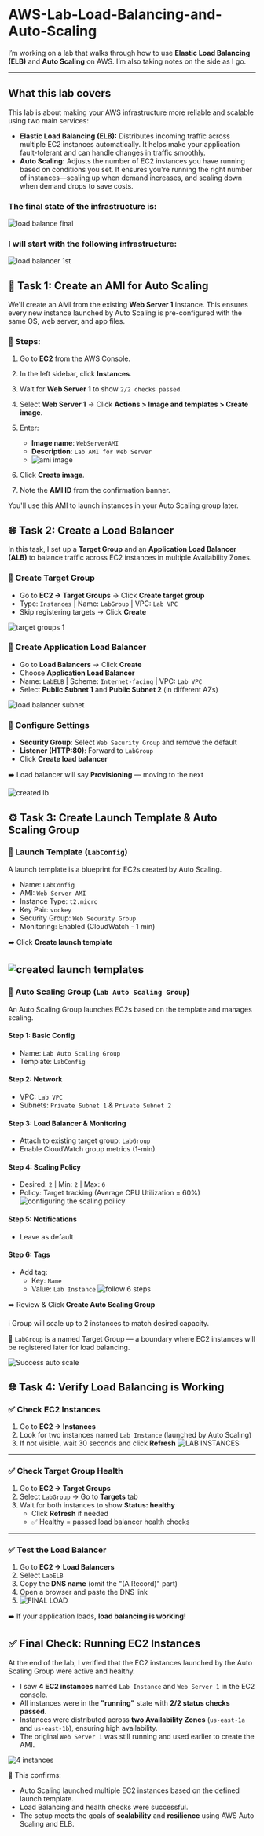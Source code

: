 # AWS-Lab-Load-Balancing-and-Auto-Scaling
I’m working on a lab that walks through how to use **Elastic Load Balancing (ELB)** and **Auto Scaling** on AWS. I’m also taking notes on the side as I go.

---

## What this lab covers

This lab is about making your AWS infrastructure more reliable and scalable using two main services:

- **Elastic Load Balancing (ELB):** Distributes incoming traffic across multiple EC2 instances automatically. It helps make your application fault-tolerant and can handle changes in traffic smoothly.  
- **Auto Scaling:** Adjusts the number of EC2 instances you have running based on conditions you set. It ensures you're running the right number of instances—scaling up when demand increases, and scaling down when demand drops to save costs.

### The final state of the infrastructure is:

![load balance final](https://github.com/user-attachments/assets/07806ff2-ac22-4f76-b5cb-e95ce75597a3)

### I will start with the following infrastructure:

![load balancer 1st](https://github.com/user-attachments/assets/d72eb508-5c93-404e-a836-f24941cd3bf6)

## 🧱 Task 1: Create an AMI for Auto Scaling

We'll create an AMI from the existing **Web Server 1** instance. This ensures every new instance launched by Auto Scaling is pre-configured with the same OS, web server, and app files.

### 🔹 Steps:
1. Go to **EC2** from the AWS Console.
2. In the left sidebar, click **Instances**.
3. Wait for **Web Server 1** to show `2/2 checks passed`.
4. Select **Web Server 1** → Click **Actions > Image and templates > Create image**.
5. Enter:
   - **Image name**: `WebServerAMI`  
   - **Description**: `Lab AMI for Web Server`
   - ![ami image](https://github.com/user-attachments/assets/b06ef124-b12d-4023-8e4c-b921e92012a8)

6. Click **Create image**.
7. Note the **AMI ID** from the confirmation banner.

You'll use this AMI to launch instances in your Auto Scaling group later.

## 🌐 Task 2: Create a Load Balancer

In this task, I set up a **Target Group** and an **Application Load Balancer (ALB)** to balance traffic across EC2 instances in multiple Availability Zones.

### 🔹 Create Target Group

- Go to **EC2 → Target Groups** → Click **Create target group**
- Type: `Instances` | Name: `LabGroup` | VPC: `Lab VPC`
- Skip registering targets → Click **Create**

![target groups 1](https://github.com/user-attachments/assets/d0072a36-3836-4e3d-8274-a544b36def7d)

### 🔹 Create Application Load Balancer

- Go to **Load Balancers** → Click **Create**
- Choose **Application Load Balancer**
- Name: `LabELB` | Scheme: `Internet-facing` | VPC: `Lab VPC`
- Select **Public Subnet 1** and **Public Subnet 2** (in different AZs)

![load balancer subnet](https://github.com/user-attachments/assets/87437232-975c-4bea-976b-8c5fe3fbbf49)

### 🔹 Configure Settings

- **Security Group**: Select `Web Security Group` and remove the default
- **Listener (HTTP:80)**: Forward to `LabGroup`
- Click **Create load balancer**

➡️ Load balancer will say **Provisioning** — moving to the next

![created lb](https://github.com/user-attachments/assets/33ceb466-c9ec-4f57-aa3e-09033b144b63)

## ⚙️ Task 3: Create Launch Template & Auto Scaling Group

### 🔸 Launch Template (`LabConfig`)

A launch template is a blueprint for EC2s created by Auto Scaling.

- Name: `LabConfig`
- AMI: `Web Server AMI`
- Instance Type: `t2.micro`
- Key Pair: `vockey`
- Security Group: `Web Security Group`
- Monitoring: Enabled (CloudWatch - 1 min)

➡️ Click **Create launch template**

![created launch templates](https://github.com/user-attachments/assets/553415d3-3bf7-4754-b746-9d2262e6ba26)
---

### 🔸 Auto Scaling Group (`Lab Auto Scaling Group`)

An Auto Scaling Group launches EC2s based on the template and manages scaling.

#### Step 1: Basic Config
- Name: `Lab Auto Scaling Group`
- Template: `LabConfig`

#### Step 2: Network
- VPC: `Lab VPC`
- Subnets: `Private Subnet 1` & `Private Subnet 2`

#### Step 3: Load Balancer & Monitoring
- Attach to existing target group: `LabGroup`
- Enable CloudWatch group metrics (1-min)

#### Step 4: Scaling Policy
- Desired: `2` | Min: `2` | Max: `6`
- Policy: Target tracking (Average CPU Utilization = 60%)
![configuring the scaling poilicy](https://github.com/user-attachments/assets/d53eaa17-3514-428c-ac6d-e61d56fd57cb)

#### Step 5: Notifications
- Leave as default

#### Step 6: Tags
- Add tag:  
  - Key: `Name`  
  - Value: `Lab Instance`
    ![follow 6 steps](https://github.com/user-attachments/assets/bff6ef94-6834-4c47-8edb-943ac495b8ea)

➡️ Review & Click **Create Auto Scaling Group**

ℹ️ Group will scale up to 2 instances to match desired capacity.

📝 `LabGroup` is a named Target Group — a boundary where EC2 instances will be registered later for load balancing.

![Success auto scale](https://github.com/user-attachments/assets/b9eb5bd9-29b8-40da-8ec3-afac1f2d0f84)

## 🌐 Task 4: Verify Load Balancing is Working

### ✅ Check EC2 Instances

1. Go to **EC2 → Instances**
2. Look for two instances named `Lab Instance` (launched by Auto Scaling)
3. If not visible, wait 30 seconds and click **Refresh**
![LAB INSTANCES](https://github.com/user-attachments/assets/b925fe29-d4b0-4b89-9ad0-53b847f159cc)

---

### ✅ Check Target Group Health

1. Go to **EC2 → Target Groups**
2. Select `LabGroup` → Go to **Targets** tab
3. Wait for both instances to show **Status: healthy**
   - Click **Refresh** if needed
   - ✅ Healthy = passed load balancer health checks

---

### ✅ Test the Load Balancer

1. Go to **EC2 → Load Balancers**
2. Select `LabELB`
3. Copy the **DNS name** (omit the "(A Record)" part)
4. Open a browser and paste the DNS link
5. ![FINAL LOAD](https://github.com/user-attachments/assets/434a4016-ad73-4659-8fd6-c5f758616186)

➡️ If your application loads, **load balancing is working!**

## ✅ Final Check: Running EC2 Instances

At the end of the lab, I verified that the EC2 instances launched by the Auto Scaling Group were active and healthy.

- I saw **4 EC2 instances** named `Lab Instance` and `Web Server 1` in the EC2 console.
- All instances were in the **"running"** state with **2/2 status checks passed**.
- Instances were distributed across **two Availability Zones** (`us-east-1a` and `us-east-1b`), ensuring high availability.
- The original `Web Server 1` was still running and used earlier to create the AMI.

![4 instances](https://github.com/user-attachments/assets/fcc4c2b7-c04f-49b0-89af-d50458e0573f)

📌 This confirms:
- Auto Scaling launched multiple EC2 instances based on the defined launch template.
- Load Balancing and health checks were successful.
- The setup meets the goals of **scalability** and **resilience** using AWS Auto Scaling and ELB.



